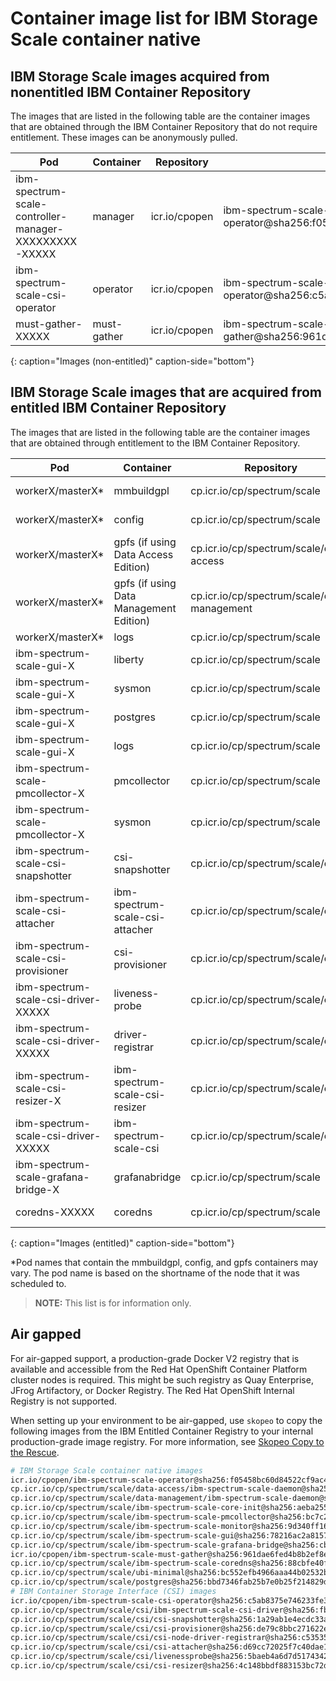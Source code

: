 
# Container image list for IBM Storage Scale container native

## IBM Storage Scale images acquired from nonentitled IBM Container Repository

The images that are listed in the following table are the container images that are obtained through the IBM Container Repository that do not require entitlement. These images can be anonymously pulled.

| Pod | Container | Repository | Image |
|-----|-----------|------------|---------------------|
| ibm-spectrum-scale-controller-manager-XXXXXXXXX-XXXXX | manager | icr.io/cpopen | ibm-spectrum-scale-operator@sha256:f05458bc60d84522cf9ac4386151ed05454273ed9c8078db743bb406891ffde8 |
| ibm-spectrum-scale-csi-operator | operator | icr.io/cpopen  | ibm-spectrum-scale-csi-operator@sha256:c5ab8375e746233fe3370af25c4b6431742e95d04d042b4b2587002c8c3e71a6 |
| must-gather-XXXXX | must-gather | icr.io/cpopen | ibm-spectrum-scale-must-gather@sha256:961dae6fed4b8b2ef8e4e20db2bac41c79ff5a302e50f7f552dfb4b61ea1d08e |
{: caption="Images (non-entitled)" caption-side="bottom"}

## IBM Storage Scale images that are acquired from entitled IBM Container Repository

The images that are listed in the following table are the container images that are obtained through entitlement to the IBM Container Repository.

| Pod | Container | Repository | Image |
|-----|-----------|------------|---------------------|
| workerX/masterX* | mmbuildgpl | cp.icr.io/cp/spectrum/scale | ibm-spectrum-scale-core-init@sha256:aeba255fe8a865ebf57618fcb490961854526008d86e31cd14f4495768071599 |
| workerX/masterX* | config | cp.icr.io/cp/spectrum/scale | ibm-spectrum-scale-core-init@sha256:aeba255fe8a865ebf57618fcb490961854526008d86e31cd14f4495768071599 |
| workerX/masterX* | gpfs (if using Data Access Edition) | cp.icr.io/cp/spectrum/scale/data-access | ibm-spectrum-scale-daemon@sha256:2a52918950b00e99659950d4aec06141f447a0f258af78a96181d47fbcdd7594 |
| workerX/masterX* | gpfs (if using Data Management Edition) | cp.icr.io/cp/spectrum/scale/data-management | ibm-spectrum-scale-daemon@sha256:3b151f02b65f8afcc5eb6bfe4a301efdf57a07f1e0d1733207c60ced583f9f9c |
| workerX/masterX* | logs | cp.icr.io/cp/spectrum/scale | ubi-minimal@sha256:bc552efb4966aaa44b02532be3168ac1ff18e2af299d0fe89502a1d9fabafbc5  |
| ibm-spectrum-scale-gui-X | liberty | cp.icr.io/cp/spectrum/scale | ibm-spectrum-scale-gui@sha256:78216ac2a8157753bd70f273f5e696479538007f43312bacd8e7f8e30f146276 |
| ibm-spectrum-scale-gui-X | sysmon | cp.icr.io/cp/spectrum/scale | ibm-spectrum-scale-monitor@sha256:9d340ff16b39373ded4b6baea7210d5daeb2a7ce91d65447ad156e0c9dc2f4cd |
| ibm-spectrum-scale-gui-X | postgres | cp.icr.io/cp/spectrum/scale | postgres@sha256:bbd7346fab25b7e0b25f214829d6ebfb78ef0465059492e46dee740ce8fcd844 |
| ibm-spectrum-scale-gui-X | logs | cp.icr.io/cp/spectrum/scale | ubi-minimal@sha256:bc552efb4966aaa44b02532be3168ac1ff18e2af299d0fe89502a1d9fabafbc5 |
| ibm-spectrum-scale-pmcollector-X | pmcollector | cp.icr.io/cp/spectrum/scale | ibm-spectrum-scale-pmcollector@sha256:bc7c25bd407f0abbd980cb59fbc2353ab41fb2fffb3f8d00aac9b000584cd1ba |
| ibm-spectrum-scale-pmcollector-X | sysmon | cp.icr.io/cp/spectrum/scale | ibm-spectrum-scale-monitor@sha256:9d340ff16b39373ded4b6baea7210d5daeb2a7ce91d65447ad156e0c9dc2f4cd |
| ibm-spectrum-scale-csi-snapshotter | csi-snapshotter | cp.icr.io/cp/spectrum/scale/csi | csi-snapshotter@sha256:1a29ab1e4ecdc33a84062cec757620d9787c28b28793202c5b78ae097c3dee27  |
| ibm-spectrum-scale-csi-attacher | ibm-spectrum-scale-csi-attacher | cp.icr.io/cp/spectrum/scale/csi | csi-attacher@sha256:d69cc72025f7c40dae112ff989e920a3331583497c8dfb1600c5ae0e37184a29 |
| ibm-spectrum-scale-csi-provisioner | csi-provisioner | cp.icr.io/cp/spectrum/scale/csi | csi-provisioner@sha256:de79c8bbc271622eb94d2ee8689f189ea7c1cb6adac260a421980fe5eed66708 |
| ibm-spectrum-scale-csi-driver-XXXXX | liveness-probe | cp.icr.io/cp/spectrum/scale/csi | livenessprobe@sha256:5baeb4a6d7d517434292758928bb33efc6397368cbb48c8a4cf29496abf4e987 |
| ibm-spectrum-scale-csi-driver-XXXXX | driver-registrar | cp.icr.io/cp/spectrum/scale/csi | csi-node-driver-registrar@sha256:c53535af8a7f7e3164609838c4b191b42b2d81238d75c1b2a2b582ada62a9780 |
| ibm-spectrum-scale-csi-resizer-X | ibm-spectrum-scale-csi-resizer | cp.icr.io/cp/spectrum/scale/csi | csi-resizer@sha256:4c148bbdf883153bc72d321be4dc55c33774a6d98b2b3e0c2da6ae389149a9b7 |
| ibm-spectrum-scale-csi-driver-XXXXX | ibm-spectrum-scale-csi | cp.icr.io/cp/spectrum/scale/csi | ibm-spectrum-scale-csi-driver@sha256:fb25463d85c1a81555e481118b24c30d337397a9719547a02d3a408bb645ae0f |
| ibm-spectrum-scale-grafana-bridge-X | grafanabridge | cp.icr.io/cp/spectrum/scale | ibm-spectrum-scale-grafana-bridge@sha256:cb7133b83cf96ca1c6c697a48de3faf57197d2a46225102d451cc7c7217bec30 |
| coredns-XXXXX | coredns | cp.icr.io/cp/spectrum/scale | ibm-spectrum-scale-coredns@sha256:88cbfe40fd302a6467cb7e852b298f6c8d8659782ab313706d491d3ddf172a6e |
{: caption="Images (entitled)" caption-side="bottom"}

*Pod names that contain the mmbuildgpl, config, and gpfs containers may vary. The pod name is based on the shortname of the node that it was scheduled to.

>**NOTE:** This list is for information only.

## Air gapped

For air-gapped support, a production-grade Docker V2 registry that is available and accessible from the Red Hat OpenShift Container Platform cluster nodes is required. This might be such registry as Quay Enterprise, JFrog Artifactory, or Docker Registry. The Red Hat OpenShift Internal Registry is not supported.

When setting up your environment to be air-gapped, use `skopeo` to copy the following images from the IBM Entitled Container Registry to your internal production-grade image registry. For more information, see [Skopeo Copy to the Rescue](https://www.redhat.com/en/blog/skopeo-copy-rescue).

```bash
# IBM Storage Scale container native images
icr.io/cpopen/ibm-spectrum-scale-operator@sha256:f05458bc60d84522cf9ac4386151ed05454273ed9c8078db743bb406891ffde8
cp.icr.io/cp/spectrum/scale/data-access/ibm-spectrum-scale-daemon@sha256:2a52918950b00e99659950d4aec06141f447a0f258af78a96181d47fbcdd7594
cp.icr.io/cp/spectrum/scale/data-management/ibm-spectrum-scale-daemon@sha256:3b151f02b65f8afcc5eb6bfe4a301efdf57a07f1e0d1733207c60ced583f9f9c
cp.icr.io/cp/spectrum/scale/ibm-spectrum-scale-core-init@sha256:aeba255fe8a865ebf57618fcb490961854526008d86e31cd14f4495768071599
cp.icr.io/cp/spectrum/scale/ibm-spectrum-scale-pmcollector@sha256:bc7c25bd407f0abbd980cb59fbc2353ab41fb2fffb3f8d00aac9b000584cd1ba
cp.icr.io/cp/spectrum/scale/ibm-spectrum-scale-monitor@sha256:9d340ff16b39373ded4b6baea7210d5daeb2a7ce91d65447ad156e0c9dc2f4cd
cp.icr.io/cp/spectrum/scale/ibm-spectrum-scale-gui@sha256:78216ac2a8157753bd70f273f5e696479538007f43312bacd8e7f8e30f146276
cp.icr.io/cp/spectrum/scale/ibm-spectrum-scale-grafana-bridge@sha256:cb7133b83cf96ca1c6c697a48de3faf57197d2a46225102d451cc7c7217bec30
icr.io/cpopen/ibm-spectrum-scale-must-gather@sha256:961dae6fed4b8b2ef8e4e20db2bac41c79ff5a302e50f7f552dfb4b61ea1d08e
cp.icr.io/cp/spectrum/scale/ibm-spectrum-scale-coredns@sha256:88cbfe40fd302a6467cb7e852b298f6c8d8659782ab313706d491d3ddf172a6e
cp.icr.io/cp/spectrum/scale/ubi-minimal@sha256:bc552efb4966aaa44b02532be3168ac1ff18e2af299d0fe89502a1d9fabafbc5
cp.icr.io/cp/spectrum/scale/postgres@sha256:bbd7346fab25b7e0b25f214829d6ebfb78ef0465059492e46dee740ce8fcd844
# IBM Container Storage Interface (CSI) images
icr.io/cpopen/ibm-spectrum-scale-csi-operator@sha256:c5ab8375e746233fe3370af25c4b6431742e95d04d042b4b2587002c8c3e71a6
cp.icr.io/cp/spectrum/scale/csi/ibm-spectrum-scale-csi-driver@sha256:fb25463d85c1a81555e481118b24c30d337397a9719547a02d3a408bb645ae0f
cp.icr.io/cp/spectrum/scale/csi/csi-snapshotter@sha256:1a29ab1e4ecdc33a84062cec757620d9787c28b28793202c5b78ae097c3dee27
cp.icr.io/cp/spectrum/scale/csi/csi-provisioner@sha256:de79c8bbc271622eb94d2ee8689f189ea7c1cb6adac260a421980fe5eed66708
cp.icr.io/cp/spectrum/scale/csi/csi-node-driver-registrar@sha256:c53535af8a7f7e3164609838c4b191b42b2d81238d75c1b2a2b582ada62a9780
cp.icr.io/cp/spectrum/scale/csi/csi-attacher@sha256:d69cc72025f7c40dae112ff989e920a3331583497c8dfb1600c5ae0e37184a29
cp.icr.io/cp/spectrum/scale/csi/livenessprobe@sha256:5baeb4a6d7d517434292758928bb33efc6397368cbb48c8a4cf29496abf4e987
cp.icr.io/cp/spectrum/scale/csi/csi-resizer@sha256:4c148bbdf883153bc72d321be4dc55c33774a6d98b2b3e0c2da6ae389149a9b7
```

